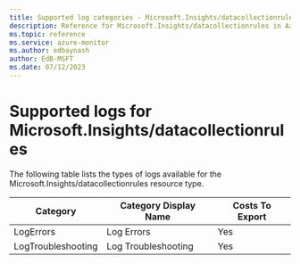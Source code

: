 ```yaml
---
title: Supported log categories - Microsoft.Insights/datacollectionrules
description: Reference for Microsoft.Insights/datacollectionrules in Azure Monitor Logs.
ms.topic: reference
ms.service: azure-monitor
ms.author: edbaynash
author: EdB-MSFT
ms.date: 07/12/2023
---
```

# Supported logs for Microsoft.Insights/datacollectionrules  
<!-- Data source : naam-->


  The following table lists the types of logs available for the Microsoft.Insights/datacollectionrules resource type.

|Category|Category Display Name|Costs To Export|
|---|---|---|
|LogErrors |Log Errors |Yes |
|LogTroubleshooting |Log Troubleshooting |Yes |


<!--Gen Date:  Wed Jul 12 2023 17:59:09 GMT+0300 (Israel Daylight Time)-->